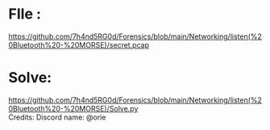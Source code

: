 # FIle : 
https://github.com/7h4nd5RG0d/Forensics/blob/main/Networking/listen(%20Bluetooth%20-%20MORSE)/secret.pcap  
# Solve: 
https://github.com/7h4nd5RG0d/Forensics/blob/main/Networking/listen(%20Bluetooth%20-%20MORSE)/Solve.py  
Credits: Discord name: @orie

